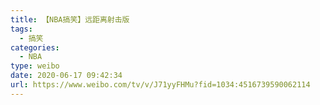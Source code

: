 ```yaml
---
title: 【NBA搞笑】远距离射击版
tags:
  - 搞笑
categories:
  - NBA
type: weibo
date: 2020-06-17 09:42:34
url: https://www.weibo.com/tv/v/J71yyFHMu?fid=1034:4516739590062114
---
```


<!-- more -->